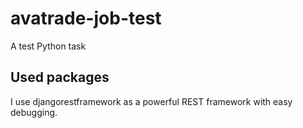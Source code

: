 # avatrade-job-test
A test Python task

## Used packages

I use djangorestframework as a powerful REST framework with easy
debugging.
